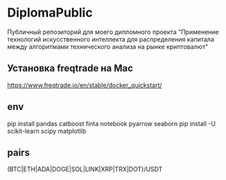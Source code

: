 # DiplomaPublic
Публичный репозиторий для моего дипломного проекта "Применение технологий искусственного интеллекта для распределения капитала между алгоритмами технического анализа на рынке криптовалют"



## Установка freqtrade на Mac
https://www.freqtrade.io/en/stable/docker_quickstart/

## env
pip install pandas catboost finta notebook pyarrow seaborn
pip install -U scikit-learn scipy matplotlib

## pairs
(BTC|ETH|ADA|DOGE|SOL|LINK|XRP|TRX|DOT)/USDT
